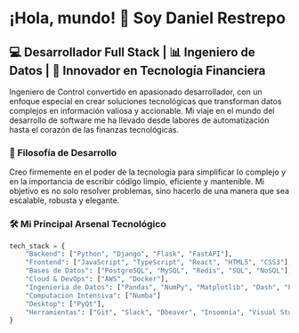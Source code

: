 # ¡Hola, mundo! 👋 Soy Daniel Restrepo

## 💻 Desarrollador Full Stack | 📊 Ingeniero de Datos | 🚀 Innovador en Tecnología Financiera

Ingeniero de Control convertido en apasionado desarrollador, 
con un enfoque especial en crear soluciones tecnológicas que transforman datos complejos en información valiosa y accionable. 
Mi viaje en el mundo del desarrollo de software me ha llevado desde labores de automatización hasta el corazón de las finanzas tecnológicas.

### 🧠 Filosofía de Desarrollo

Creo firmemente en el poder de la tecnología para simplificar lo complejo y en la importancia de escribir código limpio, eficiente y mantenible. 
Mi objetivo es no solo resolver problemas, sino hacerlo de una manera que sea escalable, robusta y elegante.

### 🛠️ Mi Principal Arsenal Tecnológico

```python
tech_stack = {
    "Backend": ["Python", "Django", "Flask", "FastAPI"],
    "Frontend": ["JavaScript", "TypeScript", "React", "HTML5", "CSS3"],
    "Bases de Datos": ["PostgreSQL", "MySQL", "Redis", "SQL", "NoSQL"],
    "Cloud & DevOps": ["AWS", "Docker"],
    "Ingenieria de Datos": ["Pandas", "NumPy", "Matplotlib", "Dash", "Plotly", "Selenium", "BeatifulSoup"],
    "Computacion Intensiva": ["Numba"]
    "Desktop": ["PyQt"],
    "Herramientas": ["Git", "Slack", "Dbeaver", "Insomnia", "Visual Studio Code", "PyCharm", "Sentry", "Linux"]
}
